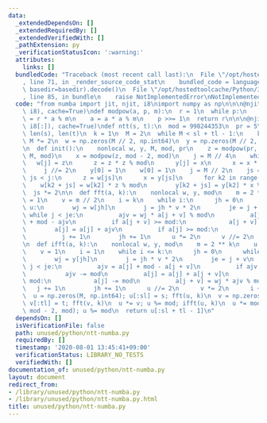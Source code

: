 ```yaml
---
data:
  _extendedDependsOn: []
  _extendedRequiredBy: []
  _extendedVerifiedWith: []
  _pathExtension: py
  _verificationStatusIcon: ':warning:'
  attributes:
    links: []
  bundledCode: "Traceback (most recent call last):\n  File \"/opt/hostedtoolcache/Python/3.9.0/x64/lib/python3.9/site-packages/onlinejudge_verify/documentation/build.py\"\
    , line 71, in _render_source_code_stat\n    bundled_code = language.bundle(stat.path,\
    \ basedir=basedir).decode()\n  File \"/opt/hostedtoolcache/Python/3.9.0/x64/lib/python3.9/site-packages/onlinejudge_verify/languages/python.py\"\
    , line 85, in bundle\n    raise NotImplementedError\nNotImplementedError\n"
  code: "from numba import jit, njit, i8\nimport numpy as np\n\n\n@njit(i8(i8, i8,\
    \ i8), cache=True)\ndef modpow(a, p, m):\n  r = 1\n  while p:\n    if p & 1: r\
    \ = r * a % m\n    a = a * a % m\n    p >>= 1\n  return r\n\n\n@njit(i8[:](i8[:],\
    \ i8[:]), cache=True)\ndef ntt(s, t):\n  mod = 998244353\n  pr = 5\n  sl, tl =\
    \ len(s), len(t)\n  k = 1\n  M = 2\n  while M < sl + tl - 1:\n    k += 1\n   \
    \ M *= 2\n  w = np.zeros(M // 2, np.int64)\n  y = np.zeros(M // 2, np.int64)\n\
    \n  def init():\n    nonlocal w, y, M, mod, pr\n    z = modpow(pr, (mod - 1) //\
    \ M, mod)\n    x = modpow(z, mod - 2, mod)\n    j = M // 4\n    while j:\n   \
    \   w[j] = z\n      z = z * z % mod\n      y[j] = x\n      x = x * x % mod\n \
    \     j //= 2\n    y[0] = 1\n    w[0] = 1\n    j = M // 2\n    js = 2\n    while\
    \ js < j:\n      z = w[js]\n      x = y[js]\n      for k2 in range(js):\n    \
    \    w[k2 + js] = w[k2] * z % mod\n        y[k2 + js] = y[k2] * x % mod\n    \
    \  js *= 2\n\n  def fft(a, k):\n    nonlocal w, y, mod\n    m = 2 ** k\n    u\
    \ = 1\n    v = m // 2\n    i = k\n    while i:\n      jh = 0\n      while jh <\
    \ u:\n        wj = w[jh]\n        j = jh * v * 2\n        je = j + v\n       \
    \ while j < je:\n          ajv = wj * a[j + v] % mod\n          a[j + v] = a[j]\
    \ + mod - ajv\n          if a[j + v] >= mod:\n            a[j + v] -= mod\n  \
    \        a[j] = a[j] + ajv\n          if a[j] >= mod:\n            a[j] -= mod\n\
    \          j += 1\n        jh += 1\n      u *= 2\n      v //= 2\n      i -= 1\n\
    \n  def ifft(a, k):\n    nonlocal w, y, mod\n    m = 2 ** k\n    u = m // 2\n\
    \    v = 1\n    i = 1\n    while i <= k:\n      jh = 0\n      while jh < u:\n\
    \        wj = y[jh]\n        j = jh * v * 2\n        je = j + v\n        while\
    \ j < je:\n          ajv = a[j] + mod - a[j + v]\n          if ajv >= mod:\n \
    \           ajv -= mod\n          a[j] = a[j] + a[j + v]\n          if a[j] >=\
    \ mod:\n            a[j] -= mod\n          a[j + v] = wj * ajv % mod\n       \
    \   j += 1\n        jh += 1\n      u //= 2\n      v *= 2\n      i += 1\n\n  init()\n\
    \  u = np.zeros(M, np.int64); u[:sl] = s; fft(u, k)\n  v = np.zeros(M, np.int64);\
    \ v[:tl] = t; fft(v, k)\n  u *= v; u %= mod; ifft(u, k)\n  u *= modpow(2 ** k,\
    \ mod - 2, mod); u %= mod\n  return u[:sl + tl - 1]\n"
  dependsOn: []
  isVerificationFile: false
  path: unused/python/ntt-numba.py
  requiredBy: []
  timestamp: '2020-08-01 13:45:41+09:00'
  verificationStatus: LIBRARY_NO_TESTS
  verifiedWith: []
documentation_of: unused/python/ntt-numba.py
layout: document
redirect_from:
- /library/unused/python/ntt-numba.py
- /library/unused/python/ntt-numba.py.html
title: unused/python/ntt-numba.py
---
```

